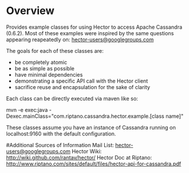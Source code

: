 # Overview
Provides example classes for using Hector to access Apache Cassandra (0.6.2).
Most of these examples were inspired by the same questions appearing reapeatedly on: 
hector-users@googlegroups.com

The goals for each of these classes are: 
- be completely atomic
- be as simple as possible 
- have minimal dependencies 
- demonstrating a specific API call with the Hector client 
- sacrifice reuse and encapsulation for the sake of clarity


Each class can be directly executed via maven like so: 

mvn -e exec:java -Dexec.mainClass="com.riptano.cassandra.hector.example.[class name]"

These classes assume you have an instance of Cassandra running on localhost:9160 with the default configuration. 

#Additional Sources of Information
Mail List: hector-users@googlegroups.com
Hector Wiki: http://wiki.github.com/rantav/hector/
Hector Doc at Riptano: http://www.riptano.com/sites/default/files/hector-api-for-cassandra.pdf

